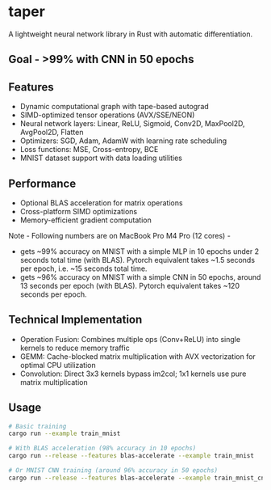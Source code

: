 # taper
A lightweight neural network library in Rust with automatic differentiation.

## Goal - >99% with CNN in 50 epochs

## Features
- Dynamic computational graph with tape-based autograd
- SIMD-optimized tensor operations (AVX/SSE/NEON)
- Neural network layers: Linear, ReLU, Sigmoid, Conv2D, MaxPool2D, AvgPool2D, Flatten
- Optimizers: SGD, Adam, AdamW with learning rate scheduling
- Loss functions: MSE, Cross-entropy, BCE
- MNIST dataset support with data loading utilities

## Performance
- Optional BLAS acceleration for matrix operations
- Cross-platform SIMD optimizations
- Memory-efficient gradient computation

Note - Following numbers are on MacBook Pro M4 Pro (12 cores) -
- gets ~99% accuracy on MNIST with a simple MLP in 10 epochs under 2 seconds total time (with BLAS). Pytorch equivalent takes ~1.5 seconds per epoch, i.e. ~15 seconds total time.
- gets ~96% accuracy on MNIST with a simple CNN in 50 epochs, around 13 seconds per epoch (with BLAS). Pytorch equivalent takes ~120 seconds per epoch.

## Technical Implementation

- Operation Fusion: Combines multiple ops (Conv+ReLU) into single kernels to reduce memory traffic
- GEMM: Cache-blocked matrix multiplication with AVX vectorization for optimal CPU utilization
- Convolution: Direct 3x3 kernels bypass im2col; 1x1 kernels use pure matrix multiplication

## Usage
```sh
# Basic training
cargo run --example train_mnist

# With BLAS acceleration (98% accuracy in 10 epochs)
cargo run --release --features blas-accelerate --example train_mnist

# Or MNIST CNN training (around 96% accuracy in 50 epochs)
cargo run --release --features blas-accelerate --example train_mnist_cnn
```
